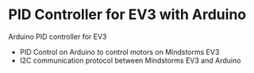 # PID Controller for EV3 with Arduino
Arduino PID controller for EV3
- PID Control on Arduino to control motors on Mindstorms EV3
- I2C communication protocol between Mindstorms EV3 and Arduino
